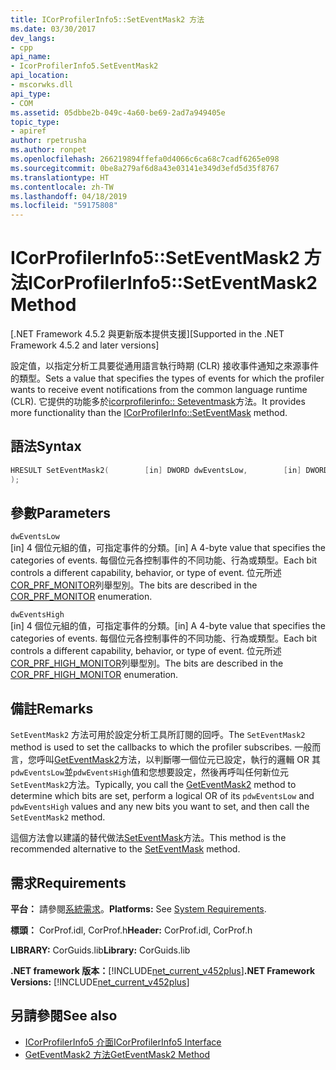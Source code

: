 ```yaml
---
title: ICorProfilerInfo5::SetEventMask2 方法
ms.date: 03/30/2017
dev_langs:
- cpp
api_name:
- IcorProfilerInfo5.SetEventMask2
api_location:
- mscorwks.dll
api_type:
- COM
ms.assetid: 05dbbe2b-049c-4a60-be69-2ad7a949405e
topic_type:
- apiref
author: rpetrusha
ms.author: ronpet
ms.openlocfilehash: 266219894ffefa0d4066c6ca68c7cadf6265e098
ms.sourcegitcommit: 0be8a279af6d8a43e03141e349d3efd5d35f8767
ms.translationtype: HT
ms.contentlocale: zh-TW
ms.lasthandoff: 04/18/2019
ms.locfileid: "59175808"
---
```

# <a name="icorprofilerinfo5seteventmask2-method"></a><span data-ttu-id="68a12-102">ICorProfilerInfo5::SetEventMask2 方法</span><span class="sxs-lookup"><span data-stu-id="68a12-102">ICorProfilerInfo5::SetEventMask2 Method</span></span>
<span data-ttu-id="68a12-103">[.NET Framework 4.5.2 與更新版本提供支援]</span><span class="sxs-lookup"><span data-stu-id="68a12-103">[Supported in the .NET Framework 4.5.2 and later versions]</span></span>  
  
 <span data-ttu-id="68a12-104">設定值，以指定分析工具要從通用語言執行時期 (CLR) 接收事件通知之來源事件的類型。</span><span class="sxs-lookup"><span data-stu-id="68a12-104">Sets a value that specifies the types of events for which the profiler wants to receive event notifications from the common language runtime (CLR).</span></span> <span data-ttu-id="68a12-105">它提供的功能多於[icorprofilerinfo:: Seteventmask](../../../../docs/framework/unmanaged-api/profiling/icorprofilerinfo-seteventmask-method.md)方法。</span><span class="sxs-lookup"><span data-stu-id="68a12-105">It provides more functionality than the [ICorProfilerInfo::SetEventMask](../../../../docs/framework/unmanaged-api/profiling/icorprofilerinfo-seteventmask-method.md) method.</span></span>  
  
## <a name="syntax"></a><span data-ttu-id="68a12-106">語法</span><span class="sxs-lookup"><span data-stu-id="68a12-106">Syntax</span></span>  
  
```cpp
HRESULT SetEventMask2(        [in] DWORD dwEventsLow,        [in] DWORD dwEventsHigh  
);  
```  
  
## <a name="parameters"></a><span data-ttu-id="68a12-107">參數</span><span class="sxs-lookup"><span data-stu-id="68a12-107">Parameters</span></span>  
 `dwEventsLow`  
 <span data-ttu-id="68a12-108">[in] 4 個位元組的值，可指定事件的分類。</span><span class="sxs-lookup"><span data-stu-id="68a12-108">[in] A 4-byte value that specifies the categories of events.</span></span> <span data-ttu-id="68a12-109">每個位元各控制事件的不同功能、行為或類型。</span><span class="sxs-lookup"><span data-stu-id="68a12-109">Each bit controls a different capability, behavior, or type of event.</span></span> <span data-ttu-id="68a12-110">位元所述[COR_PRF_MONITOR](../../../../docs/framework/unmanaged-api/profiling/cor-prf-monitor-enumeration.md)列舉型別。</span><span class="sxs-lookup"><span data-stu-id="68a12-110">The bits are described in the [COR_PRF_MONITOR](../../../../docs/framework/unmanaged-api/profiling/cor-prf-monitor-enumeration.md) enumeration.</span></span>  
  
 `dwEventsHigh`  
 <span data-ttu-id="68a12-111">[in] 4 個位元組的值，可指定事件的分類。</span><span class="sxs-lookup"><span data-stu-id="68a12-111">[in] A 4-byte value that specifies the categories of events.</span></span>  <span data-ttu-id="68a12-112">每個位元各控制事件的不同功能、行為或類型。</span><span class="sxs-lookup"><span data-stu-id="68a12-112">Each bit controls a different capability, behavior, or type of event.</span></span> <span data-ttu-id="68a12-113">位元所述[COR_PRF_HIGH_MONITOR](../../../../docs/framework/unmanaged-api/profiling/cor-prf-high-monitor-enumeration.md)列舉型別。</span><span class="sxs-lookup"><span data-stu-id="68a12-113">The bits are described in the [COR_PRF_HIGH_MONITOR](../../../../docs/framework/unmanaged-api/profiling/cor-prf-high-monitor-enumeration.md) enumeration.</span></span>  
  
## <a name="remarks"></a><span data-ttu-id="68a12-114">備註</span><span class="sxs-lookup"><span data-stu-id="68a12-114">Remarks</span></span>  
 <span data-ttu-id="68a12-115">`SetEventMask2` 方法可用於設定分析工具所訂閱的回呼。</span><span class="sxs-lookup"><span data-stu-id="68a12-115">The `SetEventMask2` method is used to set the callbacks to which the profiler subscribes.</span></span> <span data-ttu-id="68a12-116">一般而言，您呼叫[GetEventMask2](../../../../docs/framework/unmanaged-api/profiling/icorprofilerinfo5-geteventmask2-method.md)方法，以判斷哪一個位元已設定，執行的邏輯 OR 其`pdwEventsLow`並`pdwEventsHigh`值和您想要設定，然後再呼叫任何新位元`SetEventMask2`方法。</span><span class="sxs-lookup"><span data-stu-id="68a12-116">Typically, you call the [GetEventMask2](../../../../docs/framework/unmanaged-api/profiling/icorprofilerinfo5-geteventmask2-method.md) method to determine which bits are set, perform a logical OR of its `pdwEventsLow` and `pdwEventsHigh` values and any new bits you want to set, and then call the `SetEventMask2` method.</span></span>  
  
 <span data-ttu-id="68a12-117">這個方法會以建議的替代做法[SetEventMask](../../../../docs/framework/unmanaged-api/profiling/icorprofilerinfo-seteventmask-method.md)方法。</span><span class="sxs-lookup"><span data-stu-id="68a12-117">This method is the recommended alternative to the [SetEventMask](../../../../docs/framework/unmanaged-api/profiling/icorprofilerinfo-seteventmask-method.md) method.</span></span>  
  
## <a name="requirements"></a><span data-ttu-id="68a12-118">需求</span><span class="sxs-lookup"><span data-stu-id="68a12-118">Requirements</span></span>  
 <span data-ttu-id="68a12-119">**平台：** 請參閱[系統需求](../../../../docs/framework/get-started/system-requirements.md)。</span><span class="sxs-lookup"><span data-stu-id="68a12-119">**Platforms:** See [System Requirements](../../../../docs/framework/get-started/system-requirements.md).</span></span>  
  
 <span data-ttu-id="68a12-120">**標頭：** CorProf.idl, CorProf.h</span><span class="sxs-lookup"><span data-stu-id="68a12-120">**Header:** CorProf.idl, CorProf.h</span></span>  
  
 <span data-ttu-id="68a12-121">**LIBRARY:** CorGuids.lib</span><span class="sxs-lookup"><span data-stu-id="68a12-121">**Library:** CorGuids.lib</span></span>  
  
 <span data-ttu-id="68a12-122">**.NET framework 版本：**[!INCLUDE[net_current_v452plus](../../../../includes/net-current-v452plus-md.md)]</span><span class="sxs-lookup"><span data-stu-id="68a12-122">**.NET Framework Versions:** [!INCLUDE[net_current_v452plus](../../../../includes/net-current-v452plus-md.md)]</span></span>  
  
## <a name="see-also"></a><span data-ttu-id="68a12-123">另請參閱</span><span class="sxs-lookup"><span data-stu-id="68a12-123">See also</span></span>

- [<span data-ttu-id="68a12-124">ICorProfilerInfo5 介面</span><span class="sxs-lookup"><span data-stu-id="68a12-124">ICorProfilerInfo5 Interface</span></span>](../../../../docs/framework/unmanaged-api/profiling/icorprofilerinfo5-interface.md)
- [<span data-ttu-id="68a12-125">GetEventMask2 方法</span><span class="sxs-lookup"><span data-stu-id="68a12-125">GetEventMask2 Method</span></span>](../../../../docs/framework/unmanaged-api/profiling/icorprofilerinfo5-geteventmask2-method.md)
